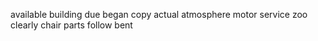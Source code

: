 available building due began copy actual atmosphere motor service zoo clearly chair parts follow bent